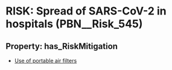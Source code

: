# RISK: __Spread of SARS-CoV-2 in hospitals__ (PBN__Risk_545)

## Property: has_RiskMitigation

* [Use of portable air filters](PBN__RiskMitigation_774)

